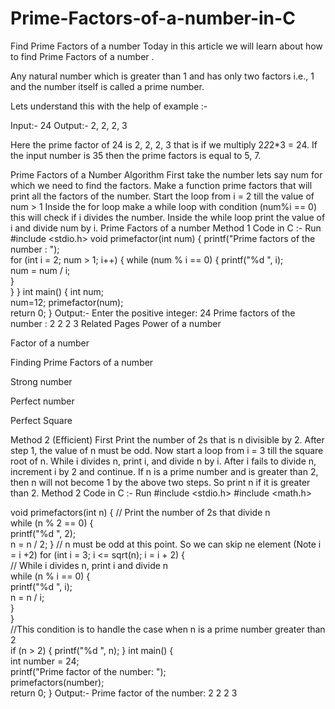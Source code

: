 # Prime-Factors-of-a-number-in-C

Find Prime Factors of a number
Today in this article we will learn about how to find Prime Factors of a number .

Any natural number which is greater than 1 and has only two factors i.e., 1 and the number itself is called a prime number.

Lets understand this with the help of example :- 

Input:- 24
Output:- 2, 2, 2, 3

Here the prime factor of 24 is 2, 2, 2, 3 that is if we multiply 2*2*2*3 = 24. If the input number is 35 then the prime factors  is equal to 5, 7.

Prime Factors of a Number
Algorithm
First take the number lets say num for which we need to find the factors.
Make a function prime factors that will print all the factors of the number.
Start the loop from i = 2 till the value of num > 1
Inside the for loop make a while loop with condition (num%i == 0) this will check if i divides the number. 
Inside the while loop print the value of i and divide num by i.
Prime Factors of a number
Method 1 Code in C :-
Run
#include <stdio.h>
void primefactor(int num) {
    printf("Prime factors of the number : ");     
    for (int i = 2; num > 1; i++) {
                  while (num % i == 0) {
                        printf("%d ", i);             
                        num = num / i;         
                       }     
                   } 
                } 
int main() {
      int num;     
      num=12;
      primefactor(num);     
     return 0; 
}
Output:-
Enter the positive integer: 24
Prime factors of the number : 2 2 2 3
Related Pages
Power of a number

Factor of a number

Finding Prime Factors of a number

Strong number

Perfect number

Perfect Square

Method 2 (Efficient)
 First Print the number of 2s that is n divisible by 2. 
 After step 1, the value of n must be odd. Now start a loop from i = 3 till the square root of n. While i divides n, print i, and divide n by i. 
After i fails to divide n, increment i by 2 and continue. 
 If n is a prime number and is greater than 2, then n will not become 1 by the above two steps. 
So print n if it is greater than 2.
Method 2 Code in C :-
Run
#include <stdio.h>
#include <math.h>

void primefactors(int n) {
// Print the number of 2s that divide n             
while (n % 2 == 0) {                
printf("%d ", 2);                
n = n / 2;                 }
// n must be odd at this point.  So we can skip ne element (Note i = i +2)
for (int i = 3; i <= sqrt(n); i = i + 2) {  
                 // While i divides n, print i and divide n          
while (n % i == 0) {                       
     printf("%d ", i);                   
     n = n / i;                          
   }              
  }          
//This condition is to handle the case when n is a prime number greater than 2   
  if (n > 2)  {
printf("%d ", n);
 }
 int main() {       
 int number = 24;        
printf("Prime factor of the number: ");        
primefactors(number);       
 return 0; 
}
Output:-
Prime factor of the number: 2 2 2 3 
